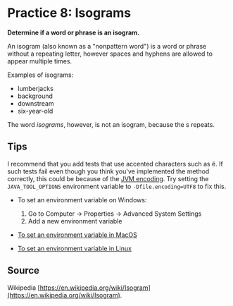 # Practice 8: Isograms

**Determine if a word or phrase is an isogram.**

An isogram (also known as a "nonpattern word") is a word or phrase without a repeating letter, however spaces and hyphens are allowed to appear multiple times.

Examples of isograms:

- lumberjacks
- background
- downstream
- six-year-old

The word *isograms*, however, is not an isogram, because the s repeats.

## Tips

I recommend that you add tests that use accented characters such as ë. If such tests fail even though you think you've implemented the method correctly, this could be because of the [JVM encoding](https://www.ibm.com/support/knowledgecenter/en/ssw_ibm_i_61/rzaha/international.htm). 
Try setting the `JAVA_TOOL_OPTIONS` environment variable to `-Dfile.encoding=UTF8` to fix this.

- To set an environment variable on Windows:
    1. Go to Computer -> Properties -> Advanced System Settings
    2. Add a new environment variable

- [To set an environment variable in MacOS](http://blog.lidalia.org.uk/2011/04/setting-default-java-file-encoding-to.html)

- [To set an environment variable in Linux](https://unix.stackexchange.com/questions/151733/where-can-i-set-global-java-options)

## Source

Wikipedia [https://en.wikipedia.org/wiki/Isogram](https://en.wikipedia.org/wiki/Isogram).

